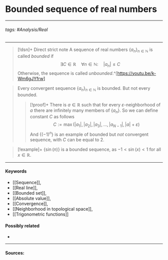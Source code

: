 # Bounded sequence of real numbers
***
###### tags: #Analysis/Real 
***
>[!dsn]+ Direct strict note
>A sequence of real numbers $\{a_{n}\}_{n\in\mathbb{N}}$ is called *bounded* if
>$$\exists C\in\mathbb{R}\quad\forall n\in\mathbb{N}:\quad|a_{n}|\le C$$
>Otherwise, the sequence is called *unbounded*.^[https://youtu.be/k-Wm6gJYfrw]

>Every convergent sequence $\{a_{n}\}_{n\in\mathbb{N}}$ is bounded. But not every bounded.
>>[!proof]+
>>There is $a\in\mathbb{R}$ such that for every $\varepsilon$-neighborhood of $a$ there are infinitely many members of $\{a_{n}\}$. So we can define constant $C$ as follows
>>$$C:=\max\left(|a_{1}|,|a_{2}|,|a_{3}|,\dots,|a_{N-1}|,|a|+\varepsilon\right)$$
>>And $\{(-1)^{n}\}$ is an example of bounded but *not* convergent sequence, with $C$ can be equal to $2$.

>[!example]+ 
>$\{\sin(n)\}$ is a bounded sequence, as $-1<\sin(x)<1$ for all $x\in\mathbb{R}$. 
***
#### Keywords
- [[Sequence]],
- [[Real line]],
- [[Bounded set]],
- [[Absolute value]],
- [[Convergence]],
- [[Neighborhood in topological space]],
- [[Trigonometric functions]]
#### Possibly related
- 
***
#### Sources: